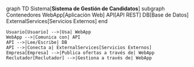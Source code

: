 graph TD
    Sistema[<b>Sistema de Gestión de Candidatos</b>]
    subgraph Contenedores
        WebApp[Aplicación Web]
        API[API REST]
        DB[Base de Datos]
        ExternalServices[Servicios Externos]
    end
    
    Usuario[Usuario] -->|Usa| WebApp
    WebApp -->|Comunica con| API
    API -->|Lee/Escribe| DB
    API -->|Conecta a| ExternalServices[Servicios Externos]
    Empresa[Empresa] -->|Publica ofertas a través de| WebApp
    Reclutador[Reclutador] -->|Gestiona a través de| WebApp
